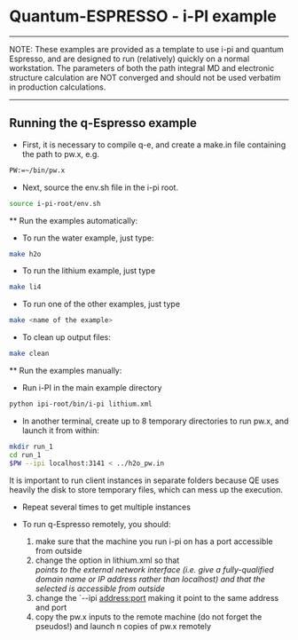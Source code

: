 Quantum-ESPRESSO - i-PI example
===============================

*******************************************************************************
  NOTE: These examples are provided as a template to use i-pi and quantum 
  Espresso, and are designed to run (relatively) quickly on a normal 
  workstation. The parameters of both the path integral MD and electronic 
  structure calculation are NOT converged and should not be used verbatim 
  in production calculations.
*******************************************************************************

Running the q-Espresso example
------------------------------

 * First, it is necessary to compile q-e, and create a make.in
   file containing the path to pw.x, e.g.

```bash
PW:=~/bin/pw.x 
```

 * Next, source the env.sh file in the i-pi root.

```bash
source i-pi-root/env.sh
```


** Run the examples automatically:
 
 * To run the water example, just type:

```bash
make h2o
```

 * To run the lithium example, just type

```bash 
make li4
```

 * To run one of the other examples, just type

```bash
make <name of the example>
```

 * To clean up output files:

```bash
make clean
```

  
** Run the examples manually:
 
 * Run i-PI in the main example directory

```bash
python ipi-root/bin/i-pi lithium.xml
```

 * In another terminal, create up to 8 temporary directories to run pw.x,
 and launch it from within:

```bash 
mkdir run_1
cd run_1
$PW --ipi localhost:3141 < ../h2o_pw.in
```

It is important to run client instances in separate folders because QE
uses heavily the disk to store temporary files, which can mess up the 
execution.

 * Repeat several times to get multiple instances
 
* To run q-Espresso remotely, you should:
    1. make sure that the machine you run i-pi on has a port accessible 
       from outside
    2. change the <interface> option in lithium.xml so that <address> points 
       to the external network interface (i.e. give a fully-qualified domain 
       name or IP address rather than localhost) and that the <port>
       selected is accessible from outside
    3. change the `--ipi <address:port> making it point to the same address and port
    4. copy the pw.x inputs to the remote machine (do not forget the pseudos!) 
       and launch n copies of pw.x remotely
